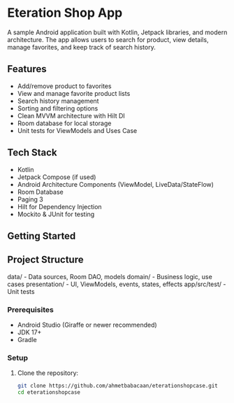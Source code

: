 # Eteration Shop App

A sample Android application built with Kotlin, Jetpack libraries, and modern architecture. The app allows users to search for product, view details, manage favorites, and keep track of search history.

## Features

- Add/remove product to favorites
- View and manage favorite product lists
- Search history management
- Sorting and filtering options
- Clean MVVM architecture with Hilt DI
- Room database for local storage
- Unit tests for ViewModels and Uses Case

## Tech Stack

- Kotlin
- Jetpack Compose (if used)
- Android Architecture Components (ViewModel, LiveData/StateFlow)
- Room Database
- Paging 3
- Hilt for Dependency Injection
- Mockito & JUnit for testing

## Getting Started

## Project Structure
data/ - Data sources, Room DAO, models
domain/ - Business logic, use cases
presentation/ - UI, ViewModels, events, states, effects
app/src/test/ - Unit tests

### Prerequisites

- Android Studio (Giraffe or newer recommended)
- JDK 17+
- Gradle



### Setup

1. Clone the repository:
   ```sh
   git clone https://github.com/ahmetbabacaan/eterationshopcase.git
   cd eterationshopcase
